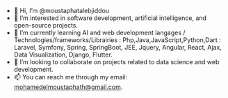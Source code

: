 - 👋 Hi, I’m @moustaphatalebjiddou
- 👀 I’m interested in software development, artificial intelligence, and open-source projects.
- 🌱 I’m currently learning AI and web development langages / Technologies/frameworks/Librairies :
      Php,Java,JavaScript,Python,Dart : Laravel, Symfony, Spring, SpringBoot, JEE, Jquery, Angular, React, Ajax, Data Visualization, Django, Flutter.
- 💞️ I’m looking to collaborate on projects related to data science and web development.
- 📫 You can reach me through my email: mohamedelmoustaphath@gmail.com.


<!---
moustaphatalebjiddou/moustaphatalebjiddou is a ✨ special ✨ repository because its `README.md` (this file) appears on your GitHub profile.
You can click the Preview link to take a look at your changes.
--->
